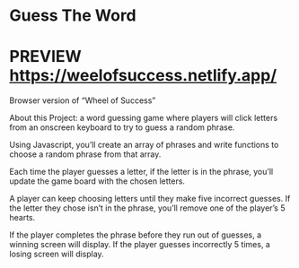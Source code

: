 # Guess The Word
# PREVIEW https://weelofsuccess.netlify.app/

Browser version of “Wheel of Success”

About this Project: a word guessing game where players will click letters from an onscreen keyboard to try to guess a random phrase.

Using Javascript, you’ll create an array of phrases and write functions to choose a random phrase from that array.

Each time the player guesses a letter, if the letter is in the phrase, you’ll update the game board with the chosen letters.

A player can keep choosing letters until they make five incorrect guesses. If the letter they chose isn’t in the phrase, you’ll remove one of the player’s 5 hearts.

If the player completes the phrase before they run out of guesses, a winning screen will display. If the player guesses incorrectly 5 times, a losing screen will display.


